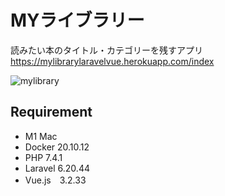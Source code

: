 # MYライブラリー
読みたい本のタイトル・カテゴリーを残すアプリ　<br>
https://mylibrarylaravelvue.herokuapp.com/index<br>

![mylibrary](https://user-images.githubusercontent.com/72297463/163733218-2f24a9b5-1d30-4eed-b136-39511ceaee9e.gif)

## Requirement
- M1 Mac
- Docker 20.10.12
- PHP 7.4.1
- Laravel 6.20.44
- Vue.js　3.2.33
